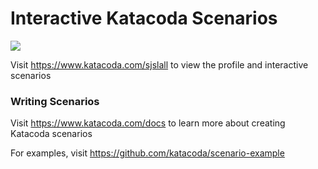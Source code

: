 # Interactive Katacoda Scenarios

[![](http://shields.katacoda.com/katacoda/sjslall/count.svg)](https://www.katacoda.com/sjslall "Get your profile on Katacoda.com")

Visit https://www.katacoda.com/sjslall to view the profile and interactive scenarios

### Writing Scenarios
Visit https://www.katacoda.com/docs to learn more about creating Katacoda scenarios

For examples, visit https://github.com/katacoda/scenario-example
